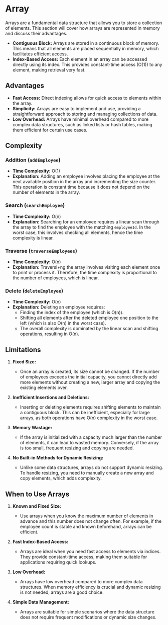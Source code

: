# Array

Arrays are a fundamental data structure that allows you to store a collection of elements. This section will cover how arrays are represented in memory and discuss their advantages.
- **Contiguous Block:** Arrays are stored in a continuous block of memory. This means that all elements are placed sequentially in memory, which facilitates efficient access.
- **Index-Based Access:** Each element in an array can be accessed directly using its index. This provides constant-time access (O(1)) to any element, making retrieval very fast.

## Advantages

- **Fast Access:** Direct indexing allows for quick access to elements within the array.
- **Simplicity:** Arrays are easy to implement and use, providing a straightforward approach to storing and managing collections of data.
- **Low Overhead:** Arrays have minimal overhead compared to more complex data structures, such as linked lists or hash tables, making them efficient for certain use cases.



## Complexity
### Addition (`addEmployee`)

- **Time Complexity:** O(1)
- **Explanation:** Adding an employee involves placing the employee at the next available position in the array and incrementing the size counter. This operation is constant time because it does not depend on the number of elements in the array.

### Search (`searchEmployee`)

- **Time Complexity:** O(n)
- **Explanation:** Searching for an employee requires a linear scan through the array to find the employee with the matching `employeeId`. In the worst case, this involves checking all elements, hence the time complexity is linear.

### Traverse (`traverseEmployees`)

- **Time Complexity:** O(n)
- **Explanation:** Traversi+ng the array involves visiting each element once to print or process it. Therefore, the time complexity is proportional to the number of employees, which is linear.

### Delete (`deleteEmployee`)

- **Time Complexity:** O(n)
- **Explanation:** Deleting an employee requires:
  - Finding the index of the employee (which is O(n)).
  - Shifting all elements after the deleted employee one position to the left (which is also O(n) in the worst case).
  - The overall complexity is dominated by the linear scan and shifting operations, resulting in O(n).

## Limitations

1. **Fixed Size:**
   - Once an array is created, its size cannot be changed. If the number of employees exceeds the initial capacity, you cannot directly add more elements without creating a new, larger array and copying the existing elements over.

2. **Inefficient Insertions and Deletions:**
   - Inserting or deleting elements requires shifting elements to maintain a contiguous block. This can be inefficient, especially for large arrays, as both operations have O(n) complexity in the worst case.

3. **Memory Wastage:**
   - If the array is initialized with a capacity much larger than the number of elements, it can lead to wasted memory. Conversely, if the array is too small, frequent resizing and copying are needed.

4. **No Built-in Methods for Dynamic Resizing:**
   - Unlike some data structures, arrays do not support dynamic resizing. To handle resizing, you need to manually create a new array and copy elements, which adds complexity.

## When to Use Arrays

1. **Known and Fixed Size:**
   - Use arrays when you know the maximum number of elements in advance and this number does not change often. For example, if the employee count is stable and known beforehand, arrays can be efficient.

2. **Fast Index-Based Access:**
   - Arrays are ideal when you need fast access to elements via indices. They provide constant-time access, making them suitable for applications requiring quick lookups.

3. **Low Overhead:**
   - Arrays have low overhead compared to more complex data structures. When memory efficiency is crucial and dynamic resizing is not needed, arrays are a good choice.

4. **Simple Data Management:**
   - Arrays are suitable for simple scenarios where the data structure does not require frequent modifications or dynamic size changes.
